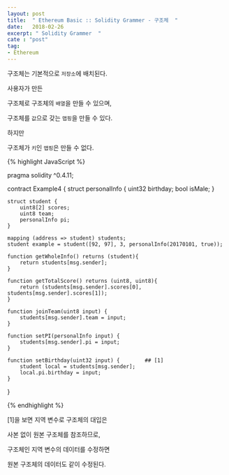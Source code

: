 ```yaml
---
layout: post
title:  " Ethereum Basic :: Solidity Grammer - 구조체  "
date:   2018-02-26
excerpt: " Solidity Grammer  "
cate : "post"
tag:
- Ethereum
---
```


구조체는 기본적으로 `저장소`에 배치된다.

사용자가 만든

구조체로 구조체의 `배열`을 만들 수 있으며,

구조체를 `값`으로 갖는 `맵핑`을 만들 수 있다.

하지만

구조체가 `키`인 `맵핑`은 만들 수 없다.


{% highlight JavaScript %}

pragma solidity ^0.4.11;

contract Example4 {
    struct personalInfo {
        uint32 birthday; 
        bool isMale;
    }

    struct student {
        uint8[2] scores; 
        uint8 team;
        personalInfo pi;
    } 

    mapping (address => student) students;
    student example = student([92, 97], 3, personalInfo(20170101, true));

    function getWholeInfo() returns (student){
        return students[msg.sender];
    } 

    function getTotalScore() returns (uint8, uint8){
        return (students[msg.sender].scores[0], students[msg.sender].scores[1]);
    } 

    function joinTeam(uint8 input) {
        students[msg.sender].team = input;
    }

    function setPI(personalInfo input) {
        students[msg.sender].pi = input;
    }

    function setBirthday(uint32 input) {        ## [1]
        student local = students[msg.sender];
        local.pi.birthday = input;
    }
}

{% endhighlight %}


[1]을 보면 지역 변수로 구조체의 대입은

사본 없이 원본 구조체를 참조하므로,

구조체인 지역 변수의 데이터를 수정하면

원본 구조체의 데이터도 같이 수정된다.



